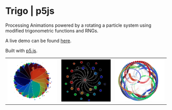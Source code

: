 Trigo | p5js 
=================
Processing Animations powered by a rotating a particle system using modified trigonometric functions and RNGs. 

A live demo can be found [here](https://mahanna.dev/trigo/src).

Built with [p5.js](https://p5js.org/).

| | | |
|:-------------------------:|:-------------------------:|:-------------------------:|
|<img width="1604" alt="img1" src="imgs/img1.png"> |  <img width="1604" alt="img2" src="imgs/img2.png">|<img width="1604" alt="img4" src="imgs/img4.png">|
